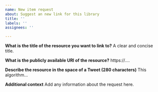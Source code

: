 ```yaml
---
name: New item request
about: Suggest an new link for this library
title: ''
labels: ''
assignees: ''

---
```


**What is the title of the resource you want to link to?**
A clear and concise title.

**What is the publicly available URl of the resource?**
https://....

**Describe the resource in the space of a Tweet (280 characters)**
This algorithm...

**Additional context**
Add any information about the request here.

